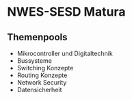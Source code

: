 # NWES-SESD Matura

## Themenpools
- Mikrocontroller und Digitaltechnik
- Bussysteme
- Switching Konzepte
- Routing Konzepte
- Network Security
- Datensicherheit

